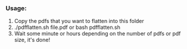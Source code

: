### Usage: 
1. Copy the pdfs that you want to flatten into this folder
2. ./pdfflatten.sh file.pdf or bash pdfflatten.sh
3. Wait some minute or hours depending on the number of pdfs or pdf size, it's done!

